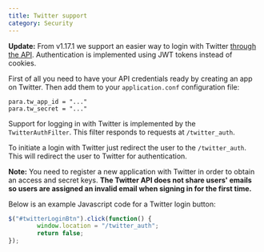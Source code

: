 ```yaml
---
title: Twitter support
category: Security
---
```


**Update:** From v1.17.1 we support an easier way to login with Twitter [through the API](#034-api-jwt-signin).
Authentication is implemented using JWT tokens instead of cookies.

First of all you need to have your API credentials ready by creating an app on Twitter.
Then add them to your `application.conf` configuration file:
```
para.tw_app_id = "..."
para.tw_secret = "..."
```

Support for logging in with Twitter is implemented by the `TwitterAuthFilter`. This filter responds to requests at
`/twitter_auth`.

To initiate a login with Twitter just redirect the user to the `/twitter_auth`. This will redirect the user to Twitter
for authentication.

**Note:** You need to register a new application with Twitter in order to obtain an access and secret keys.
**The Twitter API does not share users' emails so users are assigned an invalid email
when signing in for the first time.**

Below is an example Javascript code for a Twitter login button:

```js
$("#twitterLoginBtn").click(function() {
		window.location = "/twitter_auth";
		return false;
});
```